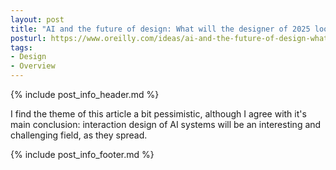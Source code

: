 ```yaml
---
layout: post
title: "AI and the future of design: What will the designer of 2025 look like?"
posturl: https://www.oreilly.com/ideas/ai-and-the-future-of-design-what-will-the-designer-of-2025-look-like
tags:
- Design
- Overview
---
```


{% include post_info_header.md %}

I find the theme of this article a bit pessimistic, although I agree with it's main conclusion: interaction design of AI systems will be an interesting and challenging field, as they spread.

<!--more-->
{% include post_info_footer.md %}
